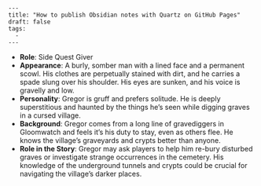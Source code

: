 ```
---
title: "How to publish Obsidian notes with Quartz on GitHub Pages"
draft: false
tags:
  - 
---
```
- **Role**: Side Quest Giver
- **Appearance**: A burly, somber man with a lined face and a permanent scowl. His clothes are perpetually stained with dirt, and he carries a spade slung over his shoulder. His eyes are sunken, and his voice is gravelly and low.
- **Personality**: Gregor is gruff and prefers solitude. He is deeply superstitious and haunted by the things he’s seen while digging graves in a cursed village.
- **Background**: Gregor comes from a long line of gravediggers in Gloomwatch and feels it’s his duty to stay, even as others flee. He knows the village’s graveyards and crypts better than anyone.
- **Role in the Story**: Gregor may ask players to help him re-bury disturbed graves or investigate strange occurrences in the cemetery. His knowledge of the underground tunnels and crypts could be crucial for navigating the village’s darker places.